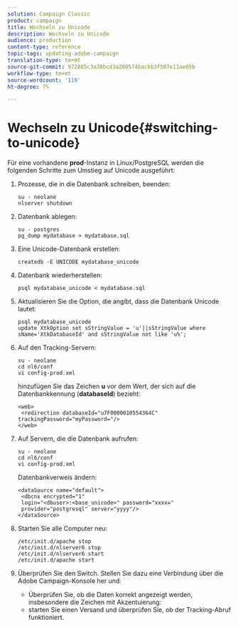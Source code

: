```yaml
---
solution: Campaign Classic
product: campaign
title: Wechseln zu Unicode
description: Wechseln zu Unicode
audience: production
content-type: reference
topic-tags: updating-adobe-campaign
translation-type: tm+mt
source-git-commit: 972885c3a38bcd3a260574bacbb3f507e11ae05b
workflow-type: tm+mt
source-wordcount: '119'
ht-degree: 7%

---
```



# Wechseln zu Unicode{#switching-to-unicode}

Für eine vorhandene **prod**-Instanz in Linux/PostgreSQL werden die folgenden Schritte zum Umstieg auf Unicode ausgeführt:

1. Prozesse, die in die Datenbank schreiben, beenden:

   ```
   su - neolane
   nlserver shutdown
   ```

1. Datenbank ablegen:

   ```
   su - postgres
   pg_dump mydatabase > mydatabase.sql
   ```

1. Eine Unicode-Datenbank erstellen:

   ```
   createdb -E UNICODE mydatabase_unicode
   ```

1. Datenbank wiederherstellen:

   ```
   psql mydatabase_unicode < mydatabase.sql
   ```

1. Aktualisieren Sie die Option, die angibt, dass die Datenbank Unicode lautet:

   ```
   psql mydatabase_unicode
   update XtkOption set sStringValue = 'u'||sStringValue where sName='XtkDatabaseId' and sStringValue not like 'u%';
   ```

1. Auf den Tracking-Servern:

   ```
   su - neolane
   cd nl6/conf
   vi config-prod.xml
   ```

   hinzufügen Sie das Zeichen **u** vor dem Wert, der sich auf die Datenbankkennung (**databaseId**) bezieht:

   ```
   <web>
    <redirection databaseId="u7F0000010554364C" trackingPassword="myPassword="/>
   </web>
   ```

1. Auf Servern, die die Datenbank aufrufen:

   ```
   su - neolane
   cd nl6/conf
   vi config-prod.xml
   ```

   Datenbankverweis ändern:

   ```
   <dataSource name="default">
    <dbcnx encrypted="1" 
    login="<dbuser>:<base_unicode>" password="xxxx="
    provider="postgresql" server="yyyy"/>
   </dataSource>
   ```

1. Starten Sie alle Computer neu:

   ```
   /etc/init.d/apache stop
   /etc/init.d/nlserver6 stop
   /etc/init.d/nlserver6 start
   /etc/init.d/apache start
   ```

1. Überprüfen Sie den Switch. Stellen Sie dazu eine Verbindung über die Adobe Campaign-Konsole her und:

   * Überprüfen Sie, ob die Daten korrekt angezeigt werden, insbesondere die Zeichen mit Akzentuierung:
   * starten Sie einen Versand und überprüfen Sie, ob der Tracking-Abruf funktioniert.

